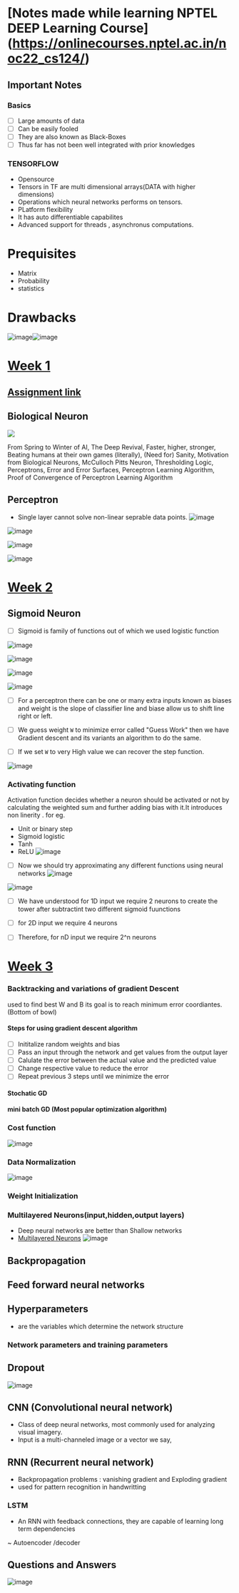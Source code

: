 # [Notes made while learning NPTEL DEEP Learning Course] (https://onlinecourses.nptel.ac.in/noc22_cs124/)
## Important Notes
### Basics
- [ ] Large amounts of data
- [ ] Can be easily fooled
- [ ] They are also known as Black-Boxes
- [ ] Thus far has not been well integrated with prior knowledges
### TENSORFLOW
- Opensource
- Tensors in TF are multi dimensional arrays(DATA with higher dimensions)
- Operations which neural networks performs on tensors.
- PLatform flexibility
- It has auto differentiable capabilites
- Advanced support for threads , asynchronus computations.
# Prequisites
- Matrix
- Probability
- statistics
# Drawbacks
![image](https://user-images.githubusercontent.com/72144717/197602891-662d93a3-8880-414a-a8de-5f81394041ce.png)![image](https://user-images.githubusercontent.com/72144717/197610903-a2d78650-917f-47ff-a2c3-2964206cd20e.png)



# [Week 1](https://drive.google.com/drive/folders/13Coj35UfJ-Q5RQUcXikzdA2mUGLvEMDm)
## [Assignment link](https://onlinecourses.nptel.ac.in/noc22_cs124/unit?unit=17&assessment=181)
## Biological Neuron
![](https://miro.medium.com/max/1400/1*hkYlTODpjJgo32DoCOWN5w.png)


From Spring to Winter of AI, The Deep Revival, Faster, higher, stronger, Beating humans at their own games (literally), (Need for) Sanity, Motivation from Biological Neurons, McCulloch Pitts Neuron, Thresholding Logic, Perceptrons, Error and Error Surfaces, Perceptron Learning Algorithm, Proof of Convergence of Perceptron Learning Algorithm
## Perceptron
- Single layer cannot solve non-linear seprable data points.
![image](https://user-images.githubusercontent.com/72144717/198254671-14790d94-c6f6-486b-8731-e5f5ed8bd192.png)

 ![image](https://user-images.githubusercontent.com/72144717/197603446-387b3d4e-0082-4cf7-8c31-ebbf5b894a28.png)

![image](https://user-images.githubusercontent.com/72144717/197603760-76323edd-de27-44ad-a6ee-4d24df1ae6e9.png)

![image](https://user-images.githubusercontent.com/72144717/197604093-027792f6-bc6b-49d6-ac88-f42a1c31a073.png)

# [Week 2](https://drive.google.com/drive/folders/1XQtsxF1GHseEf-dJxyzSCXuwdXubhYAk)
## Sigmoid Neuron 
- [ ] Sigmoid is family of functions out of which we used logistic function


![image](https://user-images.githubusercontent.com/72144717/197604956-7dc81409-2f82-42fa-bbbe-1af7f78a7675.png)

![image](https://user-images.githubusercontent.com/72144717/197605237-501e13f6-9bea-479f-9aff-924e6ecab156.png)

![image](https://user-images.githubusercontent.com/72144717/197605510-3dea6104-3ffc-44b8-844d-60ad03d2fe4f.png)

![image](https://user-images.githubusercontent.com/72144717/197605581-11c3a43e-1fd3-46c4-a61f-97a390dfc604.png)



- [ ] For a perceptron there can be one or many extra inputs known as biases and weight is the slope of classifier line and biase allow us to shift line right or left.
- [ ] We guess weight `W` to minimize error called "Guess Work" then  we have Gradient descent and its variants an algorithm to do the same.
- [ ] If we set `W` to very High value we can recover the step function.



![image](https://user-images.githubusercontent.com/72144717/197610724-cf33582e-39bf-4814-bfe8-884fd692d709.png)

### Activating function 
Activation function decides whether a neuron should be activated or not by calculating  the weighted sum and further adding bias with it.It introduces non linerity . for eg.
- Unit or binary step
- Sigmoid logistic
- Tanh
- ReLU
![image](https://user-images.githubusercontent.com/72144717/198653866-337fbf20-1bb3-41be-ab41-674379f40628.png)

- [ ] Now we should try approximating any different functions using neural networks
![image](https://user-images.githubusercontent.com/72144717/197617712-6a0644ae-ecc0-469e-a43d-00911d8e1c2f.png)

![image](https://user-images.githubusercontent.com/72144717/197616192-e44d1a30-1499-4c58-a81e-2b531405d832.png)

- [ ] We have understood for 1D input we require 2 neurons to create the tower after subtractint two different sigmoid fuunctions
- [ ] for 2D input we require 4 neurons
- [ ] Therefore, for nD input we require 2^n neurons


# [Week 3](https://drive.google.com/drive/folders/16FeJcuCzZi7iMLVf1pp0Qyym4ViEKLCF)
### Backtracking and variations of gradient Descent
used to find best W and B its goal is  to reach minimum error coordiantes.(Bottom of bowl)
#### Steps for using gradient descent algorithm
- [ ] Inititalize random weights and bias
- [ ] Pass an input through the network and get values from the output layer
- [ ] Calulate the error between the actual value and the predicted value
- [ ] Change respective value to reduce the error
- [ ] Repeat previous 3 steps until we minimize the error
#### Stochatic GD
#### mini batch GD (Most popular optimization algorithm)

### Cost function
![image](https://user-images.githubusercontent.com/72144717/198651428-d02ab1d6-86ac-4d97-be69-e7e5919905b5.png)

### Data Normalization
![image](https://user-images.githubusercontent.com/72144717/198267164-5521acaf-83db-4169-981e-68c44cdd2dbc.png)

### Weight Initialization 



### Multilayered Neurons(input,hidden,output layers)
- Deep neural networks are better than Shallow networks
- [Multilayered Neurons](https://youtu.be/AASR9rOzhhA)
![image](https://user-images.githubusercontent.com/72144717/197621318-d6ea4831-d98c-47b0-a6e5-00454cdf4d36.png)
## Backpropagation
## Feed forward neural networks
## Hyperparameters
- are the variables which determine the network structure

### Network parameters and training parameters


## Dropout
![image](https://user-images.githubusercontent.com/72144717/198268228-68382965-6cae-4a3b-9d1b-5d11aa6aa5b7.png)

## CNN (Convolutional neural network)
- Class of deep neural networks, most commonly used for analyzing visual imagery.
- Input is a multi-channeled image or a vector we say,

## RNN (Recurrent neural network)
- Backpropagation problems : vanishing gradient and Exploding gradient
- used for pattern recognition in handwritting

### LSTM 
- An RNN with feedback connections, they are capable of learning long term dependencies

~ Autoencoder /decoder



## Questions and Answers
![image](https://user-images.githubusercontent.com/72144717/198647394-3f9d9ccb-1ab1-44cc-a513-87b635c0e480.png)


